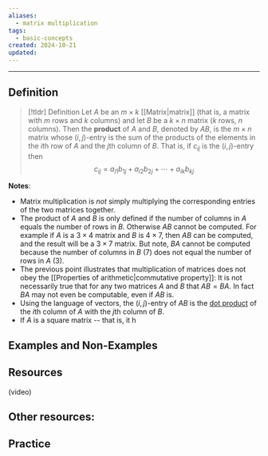 ```yaml
---
aliases:
  - matrix multiplication
tags:
  - basic-concepts
created: 2024-10-21
updated:
---
```

---
## Definition 

> [!tldr] Definition
> Let $A$ be an $m \times k$ [[Matrix|matrix]] (that is, a matrix with $m$ rows and $k$ columns) and let $B$ be a $k \times n$ matrix ($k$ rows, $n$ columns). Then the **product** of $A$ and $B$, denoted by $AB$, is the $m \times n$ matrix whose $(i,j)$-entry is the sum of the products of the elements in the $i$th row of $A$ and the $j$th column of $B$. That is, if $c_{ij}$ is the $(i,j)$-entry then 
> $$c_{ij} = a_{i1}b_{1j} + a_{i2}b_{2j} + \cdots + a_{ik}b_{kj}$$

**Notes**: 
* Matrix multiplication is *not* simply multiplying the corresponding entries of the two matrices together. 
* The product of $A$ and $B$ is only defined if the number of columns in $A$ equals the number of rows in $B$. Otherwise $AB$ cannot be computed. For example if $A$ is a $3 \times 4$ matrix and $B$ is $4 \times 7$, then $AB$ can be computed, and the result will be a $3 \times 7$ matrix. But note, $BA$ cannot be computed because the number of columns in $B$ (7) does not equal the number of rows in $A$ (3). 
* The previous point illustrates that multiplication of matrices does not obey the [[Properties of arithmetic|commutative property]]: It is not necessarily true that for any two matrices $A$ and $B$ that $AB = BA$. In fact $BA$ may not even be computable, even if $AB$ is. 
* Using the language of vectors, the $(i,j)$-entry of $AB$ is the [dot product](https://www.mathsisfun.com/algebra/vectors-dot-product.html) of the $i$th column of $A$ with the $j$th column of $B$. 
* If $A$ is a square matrix -- that is, it h

## Examples and Non-Examples

## Resources 

(video)

Other resources: 
- 

## Practice 
